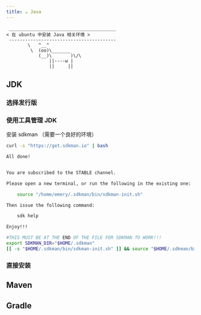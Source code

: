 ```yaml
---
title: ☕️ Java
---
```


```sh:no-line-numbers
 ________________________________________
< 在 ubuntu 中安装 Java 相关环境 >
 ----------------------------------------
        \   ^__^
         \  (oo)\_______
            (__)\       )\/\
                ||----w |
                ||     ||
```


## JDK

### 选择发行版

### 使用工具管理 JDK

安装 sdkman （需要一个良好的环境）

```sh
curl -s "https://get.sdkman.io" | bash
```

```sh
All done!


You are subscribed to the STABLE channel.

Please open a new terminal, or run the following in the existing one:

    source "/home/emery/.sdkman/bin/sdkman-init.sh"

Then issue the following command:

    sdk help

Enjoy!!!
```

```sh
#THIS MUST BE AT THE END OF THE FILE FOR SDKMAN TO WORK!!!
export SDKMAN_DIR="$HOME/.sdkman"
[[ -s "$HOME/.sdkman/bin/sdkman-init.sh" ]] && source "$HOME/.sdkman/bin/sdkman-init.sh"
```

### 直接安装

## Maven

## Gradle
